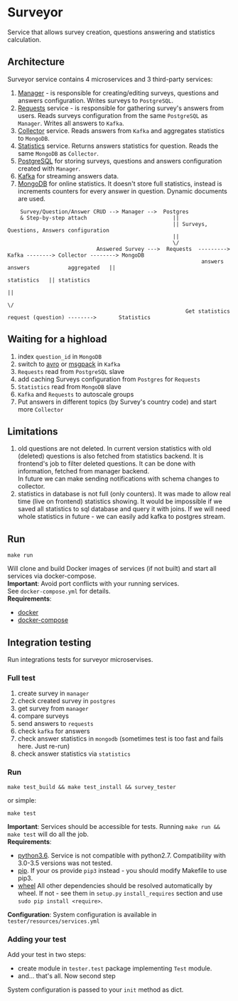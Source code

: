# Surveyor 
Service that allows survey creation, questions answering and statistics calculation.  
## Architecture
Surveyor service contains 4 microservices and 3 third-party services:
1. [Manager](https://github.com/comtihon/survey_manager) - is responsible for creating/editing surveys, questions and 
answers configuration. Writes surveys to `PostgreSQL`.
2. [Requests](https://github.com/comtihon/survey_requests) service - is responsible for gathering survey's answers from
users. Reads surveys configuration from the same `PostgreSQL` as `Manager`. Writes all answers to `Kafka`.
3. [Collector](https://github.com/comtihon/survey_collector) service. Reads answers from `Kafka` and aggregates statistics
to `MongoDB`.
4. [Statistics](https://github.com/comtihon/survey_statistics) service. Returns answers statistics for question. Reads
the same `MongoDB` as `Collector`.
5. [PostgreSQL](https://www.postgresql.org) for storing surveys, questions and answers configuration created with 
`Manager`.
6. [Kafka](https://kafka.apache.org/) for streaming answers data.
7. [MongoDB](https://www.mongodb.com/) for online statistics. It doesn't store full statistics, instead is increments 
counters for every answer in question. Dynamic documents are used.

```
    Survey/Question/Answer CRUD --> Manager -->  Postgres
    & Step-by-step attach                           ||
                                                    || Surveys, Questions, Answers configuration
                                                    ||
                                                    \/
                            Answered Survey --->  Requests  ---------> Kafka --------> Collector --------> MongoDB
                                                             answers          answers            aggregated   ||
                                                                                                 statistics   || statistics
                                                                                                              ||
                                                                                                              \/
                                                        Get statistics request (question) -------->       Statistics
```
## Waiting for a highload
1. index `question_id` in `MongoDB`
2. switch to [avro](https://avro.apache.org/) or [msgpack](http://msgpack.org/index.html) in `Kafka`
3. `Requests` read from `PostgreSQL` slave
4. add caching Surveys configuration from `Postgres` for `Requests`
5. `Statistics` read from `MongoDB` slave
6. `Kafka` and `Requests` to autoscale groups
7. Put answers in different topics (by Survey's country code) and start more `Collector`

## Limitations
1. old questions are not deleted.
In current version statistics with old (deleted) questions is also fetched from statistics backend. 
It is frontend's job to filter deleted questions. It can be done with information, fetched from manager backend.  
In future we can make sending notifications with schema changes to collector.
2. statistics in database is not full (only counters).
It was made to allow real time (live on frontend) statistics showing. It would be impossible if we saved all statistics 
to sql database and query it with joins. If we will need whole statistics in future - we can easily add kafka to 
postgres stream.

## Run

    make run
Will clone and build Docker images of services (if not built) and start all services via docker-compose.   
__Important__: Avoid port conflicts with your running services.  
See `docker-compose.yml` for details.  
__Requirements__:  
* [docker](https://www.docker.com/)
* [docker-compose](https://docs.docker.com/compose/)

## Integration testing
Run integrations tests for surveyor microservises.
### Full test
1. create survey in `manager`
2. check created survey in `postgres`
3. get survey from `manager`
4. compare surveys
5. send answers to `requests`
6. check `kafka` for answers
7. check answer statistics in `mongodb` (sometimes test is too fast and fails here. Just re-run)
8. check answer statistics via `statistics`
### Run

    make test_build && make test_install && survey_tester
or simple:

    make test
__Important__: Services should be accessible for tests. Running `make run && make test` will do all the job.   
__Requirements__:
* [python3.6](https://www.python.org/downloads/release/python-360/). Service is not compatible with python2.7. 
Compatibility with 3.0-3.5 versions was not tested.
* [pip](https://pypi.python.org/pypi/pip). If your os provide `pip3` instead - you should modify Makefile to use pip3.
* [wheel](https://pypi.python.org/pypi/wheel)
All other dependencies should be resolved automatically by wheel. 
If not - see them in `setup.py` `install_requires` section and use `sudo pip install <require>`.

__Configuration__:
System configuration is available in `tester/resources/services.yml`

### Adding your test
Add your test in two steps:
 * create module in `tester.test` package implementing `Test` module.
 * and... that's all. Now second step  

System configuration is passed to your `init` method as dict.
